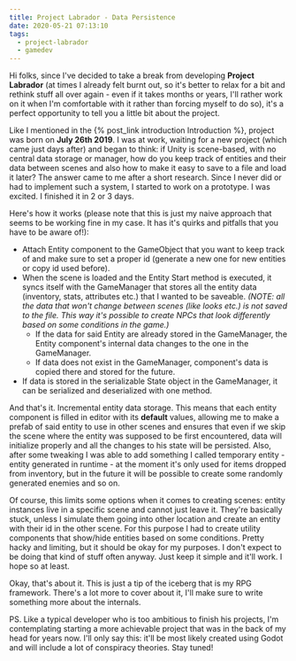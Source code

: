 ```yaml
---
title: Project Labrador - Data Persistence
date: 2020-05-21 07:13:10
tags:
  - project-labrador
  - gamedev
---
```


Hi folks, since I've decided to take a break from developing **Project Labrador** (at times I already felt burnt out, so it's better to relax for a bit and rethink stuff all over again - even if it takes months or years, I'll rather work on it when I'm comfortable with it rather than forcing myself to do so), it's a perfect opportunity to tell you a little bit about the project.

Like I mentioned in the {% post_link introduction Introduction %}, project was born on **July 26th 2019**. I was at work, waiting for a new project (which came just days after) and began to think: if Unity is scene-based, with no central data storage or manager, how do you keep track of entities and their data between scenes and also how to make it easy to save to a file and load it later? The answer came to me after a short research. Since I never did or had to implement such a system, I started to work on a prototype. I was excited. I finished it in 2 or 3 days.

Here's how it works (please note that this is just my naive approach that seems to be working fine in my case. It has it's quirks and pitfalls that you have to be aware of!):

- Attach Entity component to the GameObject that you want to keep track of and make sure to set a proper id (generate a new one for new entities or copy id used before).
- When the scene is loaded and the Entity Start method is executed, it syncs itself with the GameManager that stores all the entity data (inventory, stats, attributes etc.) that I wanted to be saveable. _(NOTE: all the data that won't change between scenes (like looks etc.) is not saved to the file. This way it's possible to create NPCs that look differently based on some conditions in the game.)_
  - If the data for said Entity are already stored in the GameManager, the Entity component's internal data changes to the one in the GameManager.
  - If data does not exist in the GameManager, component's data is copied there and stored for the future.
- If data is stored in the serializable State object in the GameManager, it can be serialized and deserialized with one method.

And that's it. Incremental entity data storage. This means that each entity component is filled in editor with its **default** values, allowing me to make a prefab of said entity to use in other scenes and ensures that even if we skip the scene where the entity was supposed to be first encountered, data will initialize properly and all the changes to his state will be persisted. Also, after some tweaking I was able to add something I called temporary entity - entity generated in runtime - at the moment it's only used for items dropped from inventory, but in the future it will be possible to create some randomly generated enemies and so on.

Of course, this limits some options when it comes to creating scenes: entity instances live in a specific scene and cannot just leave it. They're basically stuck, unless I simulate them going into other location and create an entity with their id in the other scene. For this purpose I had to create utility components that show/hide entities based on some conditions. Pretty hacky and limiting, but it should be okay for my purposes. I don't expect to be doing that kind of stuff often anyway. Just keep it simple and it'll work. I hope so at least.

Okay, that's about it. This is just a tip of the iceberg that is my RPG framework. There's a lot more to cover about it, I'll make sure to write something more about the internals.

PS. Like a typical developer who is too ambitious to finish his projects, I'm contemplating starting a more achievable project that was in the back of my head for years now. I'll only say this: it'll be most likely created using Godot and will include a lot of conspiracy theories. Stay tuned!
